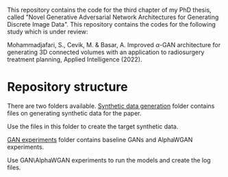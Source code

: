 
This repository contains the code for the third chapter of my PhD thesis, called "Novel Generative Adversarial Network Architectures for Generating Discrete Image Data".
This repository contains the codes for the following study which is under review:

Mohammadjafari, S., Cevik, M. \& Basar, A. Improved $\alpha$-GAN architecture for generating 3D connected volumes with an application to radiosurgery treatment planning, Applied Intelligence (2022).
# Repository structure

There are two folders available.
[Synthetic data generation](https://github.com/sanazMj/PhD_Thesis_repo/tree/main/Chapter%203/Synthetic%20data%20generation) folder contains files on generating synthetic data for the paper. 

Use the files in this folder to create the target synthetic data.

[GAN experiments](https://github.com/sanazMj/PhD_Thesis_repo/tree/main/Chapter%203/GAN%20experiments) folder contains baseline GANs and AlphaWGAN experiments.

Use GAN\AlphaWGAN experiments to run the models and create the log files.
